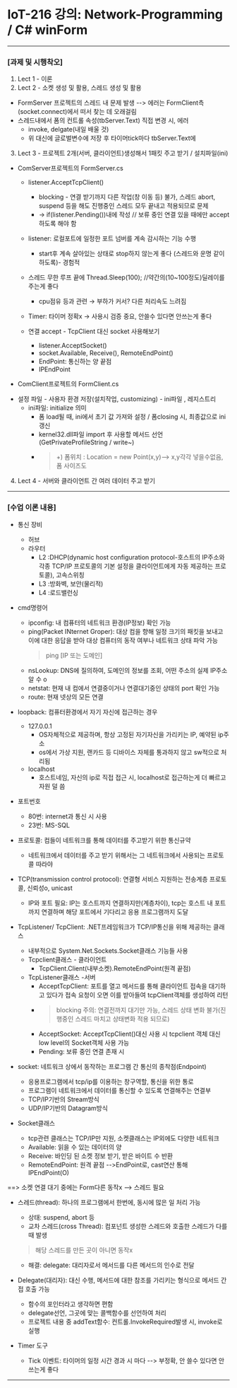 # IoT-216 강의: Network-Programming / C# winForm
------------
### [과제 및 시행착오]
1. Lect 1 - 이론
2. Lect 2 - 소켓 생성 및 활용, 스레드 생성 및 활용
  * FormServer 프로젝트의 스레드 내 문제 발생 --> 에러는 FormClient측(socket.connect)에서 떠서 찾는 데 오래걸림
  * 스레드내에서 폼의 컨트롤 속성(tbServer.Text) 직접 변경 시, 에러 
    * invoke, delgate(내일 배울 것) 
    * 위 대신에 글로벌변수에 저장 후 타이머tick마다 tbServer.Text에 
3. Lect 3 - 프로젝트 2개(서버, 클라이언트)생성해서 1패킷 주고 받기 / 설치파일(ini)
- ComServer프로젝트의 FormServer.cs
  * listener.AcceptTcpClient()
    * blocking - 연결 받기까지 다른 작업(창 이동 등) 불가, 스레드 abort, suspend 등을 해도 진행중인 스레드 모두 끝내고 적용되므로 문제
    * → if(listener.Pending())내에 작성	 // 보류 중인 연결 있을 때에만 accept하도록 해야 함
  * listener: 로컬포트에 일정한 포트 넘버를 계속 감시하는 기능 수행
    * start후 계속 살아있는 상태로 stop하지 않는게 좋다 (스레드와 운명 같이하도록)- 경험적
  * 스레드 무한 루프 끝에 Thread.Sleep(100);  //약간의(10~100정도)딜레이를 주는게 좋다
    * cpu점유 등과 관련 → 부하가 커서? 다른 처리속도 느려짐
  * Timer: 타이머 정확x →  사용시 검증 중요, 안쓸수 있다면 안쓰는게 좋다

  * 연결 accept - TcpClient 대신 socket 사용해보기
    * listener.AcceptSocket()
    * socket.Available, Receive(), RemoteEndPoint()
    * EndPoint: 통신하는 양 끝점
    * IPEndPoint
    
- ComClient프로젝트의 FormClient.cs
* 설정 파일 - 사용자 환경 저장(설치작업, customizing) - ini파일 , 레지스트리
  * ini파일: initialize 의미
    * 폼 load될 때, ini에서 초기 값 가져와 설정 / 폼closing 시, 최종값으로 ini 갱신
    * kernel32.dll파일 import 후 사용할 메서드 선언(GetPrivateProfileString / write~)
    * > +) 폼위치 : Location = new Point(x,y)--> x,y각각 넣을수없음, 폼 사이즈도
4. Lect 4 - 서버와 클라이언트 간 여러 데이터 주고 받기

-------------------
### [수업 이론 내용]
* 통신 장비
  * 허브
  * 라우터 
    * L2 :DHCP(dynamic host configuration protocol-호스트의 IP주소와 각종 TCP/IP 프로토콜의 기본 설정을 클라이언트에게 자동 제공하는 프로토콜), 고속스위칭
    * L3 :방화벽, 보안(물리적)
    * L4 :로드밸런싱
* cmd명령어
  * ipconfig: 내 컴퓨터의 네트워크 환경(IP정보) 확인 가능
  * ping(Packet INternet Groper): 대상 컴을 향해 일정 크기의 패킷을 보내고 이에 대한 응답을 받아 대상 컴퓨터의 동작 여부나 네트워크 상태 파악 가능
     > ping [IP 또는 도메인]
  * nsLookup: DNS에 질의하여, 도메인의 정보를 조회, 어떤 주소의 실제 IP주소알 수 o
  * netstat: 현재 내 컴에서 연결중이거나 연결대기중인 상태의 port 확인 가능
  * route: 현재 넷상의 모든 연결
* loopback: 컴퓨터환경에서 자기 자신에 접근하는 경우
  * 127.0.0.1
    * OS자체적으로 제공하며, 항상 고정된 자기자신을 가리키는 IP, 예약된 ip주소
    * os에서 가상 지원, 랜카드 등 디바이스 자체를 통과하지 않고 sw적으로 처리됨
  * localhost
    * 호스트네임, 자신의 ip로 직접 접근 시, localhost로 접근하는게 더 빠르고 자원 덜 씀
* 포트번호
    * 80번: internet과 통신 시 사용
    * 23번: MS-SQL
* 프로토콜: 컴들이 네트워크를 통해 데이터를 주고받기 위한 통신규약
    * 네트워크에서 데이터를 주고 받기 위해서는 그 네트워크에서 사용되는 프로토콜 따라야
* TCP(transmission control protocol): 연결형 서비스 지원하는 전송계층 프로토콜, 신뢰성o, unicast
    * IP와 포트 필요: IP는 호스트까지 연결하지만(계층차이), tcp는 호스트 내 포트까지 연결하며 해당 포트에서 기다리고 응용 프로그램까지 도달
* TcpListener/ TcpClient: .NET프레임워크가 TCP/IP통신을 위해 제공하는 클래스
    * 내부적으로 System.Net.Sockets.Socket클래스 기능들 사용
  * Tcpclient클래스 - 클라이언트
    * TcpClient.Client(내부소켓).RemoteEndPoint(원격 끝점)
  * TcpListener클래스 -서버
    * AcceptTcpClient: 포트를 열고 메서드를 통해 클라이언트 접속을 대기하고 있다가 접속 요청이 오면 이를 받아들여 tcpClient객체를 생성하여 리턴
    * > blocking 주의: 연결전까지 대기만 가능, 스레드 상태 변화 불가(진행중인 스레드 마치고 상태변화 적용 되므로)
    * AcceptSocket: AcceptTcpClient()대신 사용 시 tcpclient 객체 대신 low level의 Socket객체 사용 가능
    * Pending: 보류 중인 연결 존재 시
 
* socket: 네트워크 상에서 동작하는 프로그램 간 통신의 종착점(Endpoint)
    * 응용프로그램에서 tcp/ip를 이용하는 창구역할, 통신을 위한 통로
    * 프로그램이 네트워크에서 데이터를 통신할 수 있도록 연결해주는 연결부
  * TCP/IP기반의 Stream방식
  * UDP/IP기반의 Datagram방식
* Socket클래스
    * tcp관련 클래스는 TCP/IP만 지원, 소켓클래스는 IP외에도 다양한 네트워크
    * Available: 읽을 수 있는 데이터의 양
    * Receive: 바인딩 된 소켓 정보 받기, 받은 바이트 수 반환
    * RemoteEndPoint: 원격 끝점 -->EndPoint로, cast연산 통해 IPEndPoint(O)

==> 소켓 연결 대기 중에는 Form다른 동작x --> 스레드 필요
* 스레드(thread): 하나의 프로그램에서 한번에, 동시에 많은 일 처리 가능
  * 상태: suspend, abort 등
   * 교차 스레드(cross Thread): 컴포넌트 생성한 스레드와 호출한 스레드가 다를 때 발생
    > 해당 스레드를 만든 곳이 아니면 동작x
  * 해결: delegate: 대리자로서 메서드를 다른 메서드의 인수로 전달

* Delegate(대리자): 대신 수행, 메서드에 대한 참조를 가리키는 형식으로 메서드 간접 호출 가능
    * 함수의 포인터라고 생각하면 편함
    * delegate선언, 그곳에 맞는 콜백함수를 선언하여 처리
    * 프로젝트 내용 중 addText함수: 컨트롤.InvokeRequired발생 시, invoke로 실행
* Timer 도구
    * Tick 이벤트: 타이머의 일정 시간 경과 시 마다 --> 부정확, 안 쓸수 있다면 안쓰는게 좋다
---------
